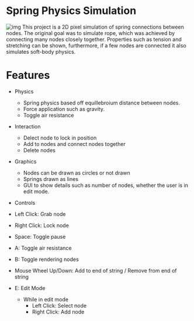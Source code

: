 # Spring Physics Simulation
![img](https://i.imgur.com/dguoYyk.gif)
This project is a 2D pixel simulation of spring connections between nodes. The original goal was to simulate rope, which was achieved by connecting many nodes closely together. Properties such as tension and stretching can be shown, furthermore, if a few nodes are connected it also simulates soft-body physics.

# Features
- Physics
  - Spring physics based off equillebroium distance between nodes.
  - Force application such as gravity.
  - Toggle air resistance
- Interaction
  - Delect node to lock in position
  - Add to nodes and connect nodes together
  - Delete nodes 
- Graphics
  - Nodes can be drawn as circles or not drawn
  - Springs drawn as lines
  - GUI to show details such as number of nodes, whether the user is in edit mode.


- Controls
- Left Click: Grab node
- Right Click: Lock node
- Space: Toggle pause
- A: Toggle air resistance 
- B: Toggle rendering nodes
- Mouse Wheel Up/Down: Add to end of string / Remove from end of string
- E: Edit Mode
  - While in edit mode
    - Left Click: Select node
    - Right Click: Add node 
